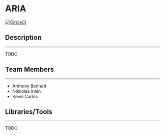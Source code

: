 # ARIA

[![CircleCI](https://circleci.com/gh/invainn/ARIA/tree/master.svg?style=svg)](https://circleci.com/gh/invainn/ARIA/tree/master)

## Description
---
TODO

## Team Members
---
* Anthony Bennett
* Nikkolas Irwin
* Kevin Carlos

## Libraries/Tools
---
TODO
